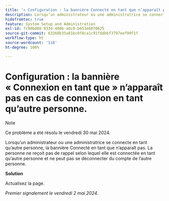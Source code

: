 ```yaml
---
title: '« Configuration : la bannière Connecté en tant que n’apparaît pas en cas de connexion en tant qu’autre personne. »'
description: Lorsqu’un administrateur ou une administratrice se connecte en tant qu’autre personne, la bannière Connecté en tant que n’apparaît pas. La personne ne reçoit pas de rappel selon lequel elle est connectée en tant qu’autre personne et ne peut pas se déconnecter du compte de l’autre personne.
hidefromtoc: true
feature: System Setup and Administration
exl-id: fc90bd88-933d-480b-a8c0-b653e6070625
source-git-commit: 63268b35a81bc0f8ca1c91fddbbf3797eef99f1f
workflow-type: ht
source-wordcount: '118'
ht-degree: 100%

---
```


# Configuration : la bannière « Connexion en tant que » n’apparaît pas en cas de connexion en tant qu’autre personne.

>[!NOTE]
>
>Ce problème a été résolu le vendredi 30 mai 2024.

Lorsqu’un administrateur ou une administratrice se connecte en tant qu’autre personne, la bannière Connecté en tant que n’apparaît pas. La personne ne reçoit pas de rappel selon lequel elle est connectée en tant qu’autre personne et ne peut pas se déconnecter du compte de l’autre personne.

**Solution**

Actualisez la page.

_Premier signalement le vendredi 2 mai 2024._

